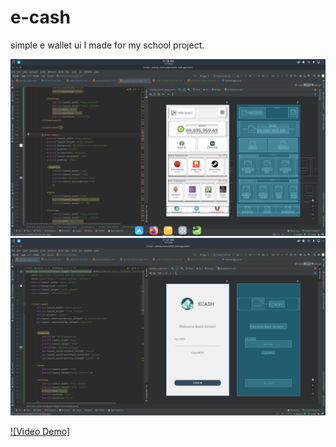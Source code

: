 # e-cash
simple e wallet ui I made for my school project.


<img src="https://raw.githubusercontent.com/Grrom/e-cash/main/home.png"/>  

<img src="https://raw.githubusercontent.com/Grrom/e-cash/main/login.png"/>     

[![Video Demo]](https://raw.githubusercontent.com/Grrom/e-cash/main/output.mp4)
